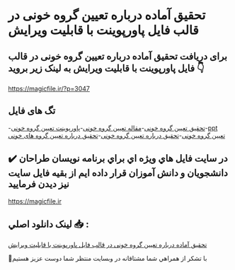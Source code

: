 # تحقیق آماده درباره تعیین گروه خونی در قالب فایل پاورپوینت با قابلیت ویرایش

## برای دریافت تحقیق آماده درباره تعیین گروه خونی در قالب فایل پاورپوینت با قابلیت ویرایش به لینک زیر بروید 👇

https://magicfile.ir/?p=3047

## تگ های فایل

-[تحقیق تعیین گروه خونی](https://magicfile.ir/product/%d8%aa%d8%ad%d9%82%db%8c%d9%82-%d8%a2%d9%85%d8%a7%d8%af%d9%87-%d8%af%d8%b1%d8%a8%d8%a7%d8%b1%d9%87-%d8%aa%d8%b9%db%8c%db%8c%d9%86-%da%af%d8%b1%d9%88%d9%87-%d8%ae%d9%88%d9%86%db%8c-%d8%af%d8%b1-%d9%be%d8%a7%d9%88%d8%b1%d9%be%d9%88%db%8c%d9%86%d8%aa/)-[مقاله تعیین گروه خونی](https://magicfile.ir/product/%d8%aa%d8%ad%d9%82%db%8c%d9%82-%d8%a2%d9%85%d8%a7%d8%af%d9%87-%d8%af%d8%b1%d8%a8%d8%a7%d8%b1%d9%87-%d8%aa%d8%b9%db%8c%db%8c%d9%86-%da%af%d8%b1%d9%88%d9%87-%d8%ae%d9%88%d9%86%db%8c-%d8%af%d8%b1-%d9%be%d8%a7%d9%88%d8%b1%d9%be%d9%88%db%8c%d9%86%d8%aa/)-[پاورپوینت تعیین گروه خونی](https://magicfile.ir/product/%d8%aa%d8%ad%d9%82%db%8c%d9%82-%d8%a2%d9%85%d8%a7%d8%af%d9%87-%d8%af%d8%b1%d8%a8%d8%a7%d8%b1%d9%87-%d8%aa%d8%b9%db%8c%db%8c%d9%86-%da%af%d8%b1%d9%88%d9%87-%d8%ae%d9%88%d9%86%db%8c-%d8%af%d8%b1-%d9%be%d8%a7%d9%88%d8%b1%d9%be%d9%88%db%8c%d9%86%d8%aa/)-[ppt تعیین گروه خونی](https://magicfile.ir/product/%d8%aa%d8%ad%d9%82%db%8c%d9%82-%d8%a2%d9%85%d8%a7%d8%af%d9%87-%d8%af%d8%b1%d8%a8%d8%a7%d8%b1%d9%87-%d8%aa%d8%b9%db%8c%db%8c%d9%86-%da%af%d8%b1%d9%88%d9%87-%d8%ae%d9%88%d9%86%db%8c-%d8%af%d8%b1-%d9%be%d8%a7%d9%88%d8%b1%d9%be%d9%88%db%8c%d9%86%d8%aa/)-[تحقیق درباره تعیین گروه خونی](https://magicfile.ir/product/%d8%aa%d8%ad%d9%82%db%8c%d9%82-%d8%a2%d9%85%d8%a7%d8%af%d9%87-%d8%af%d8%b1%d8%a8%d8%a7%d8%b1%d9%87-%d8%aa%d8%b9%db%8c%db%8c%d9%86-%da%af%d8%b1%d9%88%d9%87-%d8%ae%d9%88%d9%86%db%8c-%d8%af%d8%b1-%d9%be%d8%a7%d9%88%d8%b1%d9%be%d9%88%db%8c%d9%86%d8%aa/)-[تحقیق درباره تعیین گروه های خونی](https://magicfile.ir/product/%d8%aa%d8%ad%d9%82%db%8c%d9%82-%d8%a2%d9%85%d8%a7%d8%af%d9%87-%d8%af%d8%b1%d8%a8%d8%a7%d8%b1%d9%87-%d8%aa%d8%b9%db%8c%db%8c%d9%86-%da%af%d8%b1%d9%88%d9%87-%d8%ae%d9%88%d9%86%db%8c-%d8%af%d8%b1-%d9%be%d8%a7%d9%88%d8%b1%d9%be%d9%88%db%8c%d9%86%d8%aa/)

## ✔️ در سايت فايل هاي ويژه اي براي برنامه نويسان طراحان دانشجويان و دانش آموزان قرار داده ايم از بقيه فايل سايت نيز ديدن فرماييد

https://magicfile.ir


## لينک دانلود اصلي 📥 :

[تحقیق آماده درباره تعیین گروه خونی در قالب فایل پاورپوینت با قابلیت ویرایش](https://magicfile.ir/product/%d8%aa%d8%ad%d9%82%db%8c%d9%82-%d8%a2%d9%85%d8%a7%d8%af%d9%87-%d8%af%d8%b1%d8%a8%d8%a7%d8%b1%d9%87-%d8%aa%d8%b9%db%8c%db%8c%d9%86-%da%af%d8%b1%d9%88%d9%87-%d8%ae%d9%88%d9%86%db%8c-%d8%af%d8%b1-%d9%be%d8%a7%d9%88%d8%b1%d9%be%d9%88%db%8c%d9%86%d8%aa/) 


🙏با تشکر از همراهي شما مشتاقانه در وبسایت منتظر شما دوست عزیز هستیم

